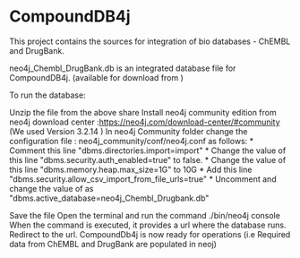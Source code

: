 # CompoundDB4j

This project contains the sources for integration of bio databases - ChEMBL and DrugBank.

neo4j_Chembl_DrugBank.db is an integrated database file for CompoundDB4j. (available for download from )



To run the database:

Unzip the file from the above share
Install neo4j community edition from neo4j download center :https://neo4j.com/download-center/#community
(We used Version 3.2.14 )
In neo4j Community folder change the configuration file : neo4j_community/conf/neo4j.conf as follows:
    *  Comment this line "dbms.directories.import=import"
    *  Change the value of this line "dbms.security.auth_enabled=true" to false.
    *  Change the value of this line "dbms.memory.heap.max_size=1G" to 10G
    *  Add this line "dbms.security.allow_csv_import_from_file_urls=true"
    *  Uncomment  and change the value of as "dbms.active_database=neo4j_Chembl_Drugbank.db" 
    
Save the file
Open the terminal and run the command ./bin/neo4j console
When the command is executed, it provides a url where the database runs.
Redirect to the url. 
CompoundDb4j is now ready for operations (i.e Required data from ChEMBL and DrugBank are populated in neoj)
